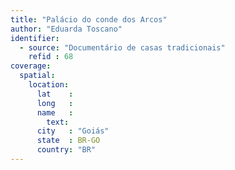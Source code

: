 ```yaml
---
title: "Palácio do conde dos Arcos"
author: "Eduarda Toscano"
identifier:
  - source: "Documentário de casas tradicionais"
    refid : 68
coverage:
  spatial:
    location:
      lat    :
      long   :
      name   :
        text:
      city   : "Goiás"
      state  : BR-GO
      country: "BR"
---
```


